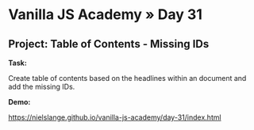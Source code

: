 # Vanilla JS Academy » Day 31

## Project: Table of Contents - Missing IDs

**Task:**

Create table of contents based on the headlines within an document and add the missing IDs.


**Demo:**

https://nielslange.github.io/vanilla-js-academy/day-31/index.html